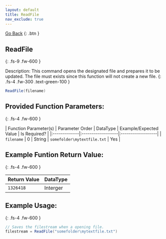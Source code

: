```yaml
---
layout: default
title: ReadFile
nav_exclude: true
---
```

<a href="javascript:history.back()">Go Back</a>
{: .btn }

## ReadFile
{: .fs-9 .fw-600 }

Description: This command opens the designated file and prepares it to be updated. The file must exists since this function will not create a new file.
{: .fs-4 .fw-300 .text-green-100 }

```cs
ReadFile(filename)
```

## Provided Function Parameters: 
{: .fs-4 .fw-600 }

| Function Parameter(s) | Parameter Order | DataType | Example/Expected Value | Is Required? |
|:-------------|:------------------|:------------------|
| `filename` | 0 | String | `somefolder\mytextfile.txt` | Yes |

## Example Funtion Return Value:
{: .fs-4 .fw-600 }

| Return Value | DataType |
|:-------------|:------------------|
| `1326418` | Interger |

## Example Usage:
{: .fs-4 .fw-600 }

```cs
// Saves the filestream when a opening file.
filestream = ReadFile("somefolder\mytextfile.txt")
```